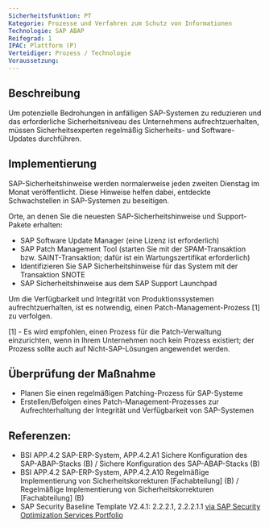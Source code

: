 ```yaml
---
Sicherheitsfunktion: PT
Kategorie: Prozesse und Verfahren zum Schutz von Informationen
Technologie: SAP ABAP
Reifegrad: 1
IPAC: Plattform (P)
Verteidiger: Prozess / Technologie
Voraussetzung:
---
```


## Beschreibung

Um potenzielle Bedrohungen in anfälligen SAP-Systemen zu reduzieren und das erforderliche Sicherheitsniveau des Unternehmens aufrechtzuerhalten, müssen Sicherheitsexperten regelmäßig Sicherheits- und Software-Updates durchführen.


## Implementierung

SAP-Sicherheitshinweise werden normalerweise jeden zweiten Dienstag im Monat veröffentlicht. Diese Hinweise helfen dabei, entdeckte Schwachstellen in SAP-Systemen zu beseitigen.

Orte, an denen Sie die neuesten SAP-Sicherheitshinweise und Support-Pakete erhalten:
- SAP Software Update Manager (eine Lizenz ist erforderlich)
- SAP Patch Management Tool (starten Sie mit der SPAM-Transaktion bzw. SAINT-Transaktion; dafür ist ein Wartungszertifikat erforderlich)
- Identifizieren Sie SAP Sicherheitshinweise für das System mit der Transaktion SNOTE
- SAP Sicherheitshinweise aus dem SAP Support Launchpad

Um die Verfügbarkeit und Integrität von Produktionssystemen aufrechtzuerhalten, ist es notwendig, einen Patch-Management-Prozess [1] zu verfolgen.

[1] - Es wird empfohlen, einen Prozess für die Patch-Verwaltung einzurichten, wenn in Ihrem Unternehmen noch kein Prozess existiert; der Prozess sollte auch auf Nicht-SAP-Lösungen angewendet werden.

## Überprüfung der Maßnahme

- Planen Sie einen regelmäßigen Patching-Prozess für SAP-Systeme
- Erstellen/Befolgen eines Patch-Management-Prozesses zur Aufrechterhaltung der Integrität und Verfügbarkeit von SAP-Systemen

## Referenzen:
- BSI APP.4.2 SAP-ERP-System, APP.4.2.A1 Sichere Konfiguration des SAP-ABAP-Stacks (B) / Sichere Konfiguration des SAP-ABAP-Stacks (B)
- BSI APP.4.2 SAP-ERP-System, APP.4.2.A10 Regelmäßige Implementierung von Sicherheitskorrekturen [Fachabteilung] (B) / Regelmäßige Implementierung von Sicherheitskorrekturen [Fachabteilung] (B)
- SAP Security Baseline Template V2.4.1: 2.2.2.1, 2.2.2.1.1 [via SAP Security Optimization Services Portfolio](https://support.sap.com/sos)
